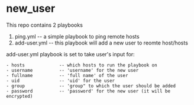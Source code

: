# new_user

This repo contains 2 playbooks 

1. ping.yml             -- a simple playbook to ping remote hosts
2. add-user.yml         -- this playbook will add a new user to reomte host/hosts

add-user.yml playbook is set to take user's input for:

    - hosts             -- which hosts to run the playbook on 
    - username          -- 'username' for the new user
    - fullname          -- 'full name' of the user
    - uid               -- 'uid' for the user
    - group             -- 'group" to which the user should be added
    - password          -- 'password' for the new user (it will be encrypted)
    
